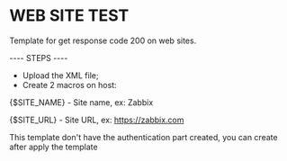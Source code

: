 # WEB SITE TEST

Template for get response code 200 on web sites.

---- STEPS ----

- Upload the XML file;
- Create 2 macros on host:

{$SITE_NAME} - Site name, ex: Zabbix

{$SITE_URL} - Site URL, ex: https://zabbix.com


This template don't have the authentication part created, you can create after apply the template